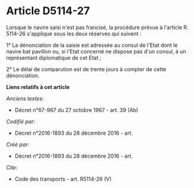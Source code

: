 # Article D5114-27

Lorsque le navire saisi n'est pas francisé, la procédure prévue à l'article R. 5114-26 s'applique sous les deux réserves qui
suivent : 

1° La dénonciation de la saisie est adressée au consul de l'Etat dont le navire bat pavillon ou, si l'Etat concerné ne
dispose pas d'un consul, à un représentant diplomatique de cet Etat ; 

2° Le délai de comparution est de trente jours à compter de cette dénonciation.

**Liens relatifs à cet article**

_Anciens textes_:

  - Décret n°67-967 du 27 octobre 1967 - art. 39 (Ab)

_Codifié par_:

  - Décret n°2016-1893 du 28 décembre 2016 - art.

_Créé par_:

  - Décret n°2016-1893 du 28 décembre 2016 - art.

_Cite_:

  - Code des transports - art. R5114-26 (V)
